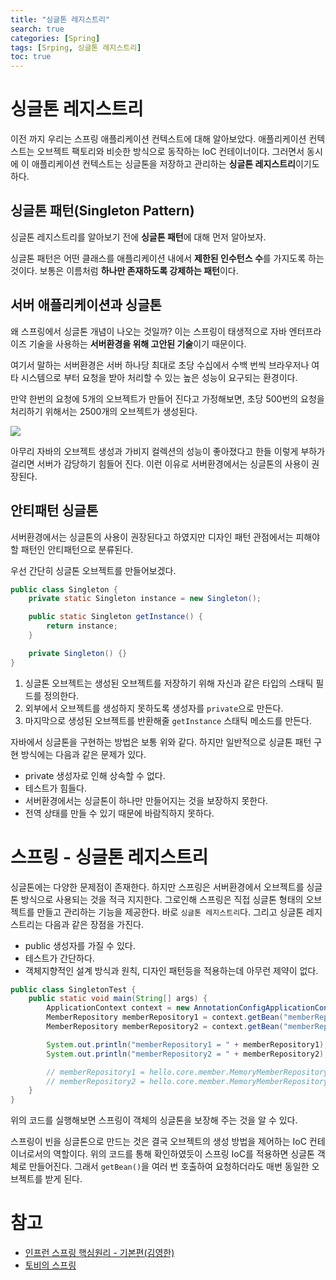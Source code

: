 ```yaml
---
title: "싱글톤 레지스트리"
search: true
categories: [Spring]
tags: [Srping, 싱글톤 레지스트리]
toc: true
---
```




# 싱글톤 레지스트리

이전 까지 우리는 스프링 애플리케이션 컨텍스트에 대해 알아보았다. 애플리케이션 컨텍스트는 오브젝트 팩토리와 비슷한 방식으로 동작하는
IoC 컨테이너이다. 그러면서 동시에 이 애플리케이션 컨텍스트는 싱글톤을 저장하고 관리하는 **싱글톤 레지스트리**이기도 하다.

## 싱글톤 패턴(Singleton Pattern)
싱글톤 레지스트리를 알아보기 전에 **싱글톤 패턴**에 대해 먼저 알아보자.

싱글톤 패턴은 어떤 클래스를 애플리케이션 내에서 **제한된 인수턴스 수**를 가지도록 하는것이다.
보통은 이름처럼 **하나만 존재하도록 강제하는 패턴**이다.


## 서버 애플리케이션과 싱글톤
왜 스프링에서 싱글톤 개념이 나오는 것일까? 이는 스프링이 태생적으로 자바 엔터프라이즈 기술을 사용하는 **서버환경을 위해 고안된 기술**이기 때문이다.

여기서 말하는 서버환경은 서버 하나당 최대로 초당 수십에서 수백 번씩 브라우저나 여타 시스템으로 부터 요청을 받아 처리할 수 있는 높은
성능이 요구되는 환경이다.

만약 한번의 요청에 5개의 오브젝트가 만들어 진다고 가정해보면, 초당 500번의 요청을 처리하기 위해서는 2500개의 오브젝트가 생성된다.

![]({{site.url}}/assets/img/post/spring/08/img01.PNG)

아무리 자바의 오브젝트 생성과 가비지 컬렉션의 성능이 좋아졌다고 한들 이렇게 부하가 걸리면 서버가 감당하기 힘들어 진다.
이런 이유로 서버환경에서는 싱글톤의 사용이 권장된다.

## 안티패턴 싱글톤
서버환경에서는 싱글톤의 사용이 권장된다고 하였지만 디자인 패턴 관점에서는 피해야할 패턴인 안티패턴으로 분류된다.

우선 간단히 싱글톤 오브젝트를 만들어보겠다.
```java
public class Singleton {
    private static Singleton instance = new Singleton();

    public static Singleton getInstance() {
        return instance;
    }

    private Singleton() {}
}
```
1. 싱글톤 오브젝트는 생성된 오브젝트를 저장하기 위해 자신과 같은 타입의 스태틱 필드를 정의한다.
1. 외부에서 오브젝트를 생성하지 못하도록 생성자를 `private`으로 만든다.
1. 마지막으로 생성된 오브젝트를 반환해줄 `getInstance` 스태틱 메소드를 만든다.

자바에서 싱글톤을 구현하는 방법은 보통 위와 같다. 하지만 일반적으로 싱글톤 패턴 구현 방식에는 다음과 같은 문제가 있다.

- private 생성자로 인해 상속할 수 없다.
- 테스트가 힘들다.
- 서버환경에서는 싱글톤이 하나만 만들어지는 것을 보장하지 못한다.
- 전역 상태를 만들 수 있기 때문에 바람직하지 못하다.

# 스프링 - 싱글톤 레지스트리
싱글톤에는 다양한 문제점이 존재한다. 하지만 스프링은 서버환경에서 오브젝트를 싱글톤 방식으로 사용되는 것을 적극 지지한다.
그로인해 스프링은 직접 싱글톤 형태의 오브젝트를 만들고 관리하는 기능을 제공한다. 바로 `싱글톤 레지스트리`다.
그리고 싱글톤 레지스트리는 다음과 같은 장점을 가진다.

 - public 생성자를 가질 수 있다.
 - 테스트가 간단하다.
 - 객체지향적인 설계 방식과 원칙, 디자인 패턴등을 적용하는데 아무런 제약이 없다.

```java
public class SingletonTest {
    public static void main(String[] args) {
        ApplicationContext context = new AnnotationConfigApplicationContext(MemberFactory.class);
        MemberRepository memberRepository1 = context.getBean("memberRepository", MemberRepository.class);
        MemberRepository memberRepository2 = context.getBean("memberRepository", MemberRepository.class);

        System.out.println("memberRepository1 = " + memberRepository1);
        System.out.println("memberRepository2 = " + memberRepository2);

        // memberRepository1 = hello.core.member.MemoryMemberRepository@6eeade6c
        // memberRepository2 = hello.core.member.MemoryMemberRepository@6eeade6c
    }
}
```
위의 코드를 실행해보면 스프링이 객체의 싱글톤을 보장해 주는 것을 알 수 있다.

스프링이 빈을 싱글톤으로 만드는 것은 결국 오브젝트의 생성 방법을 제어하는 IoC 컨테이너로서의 역할이다. 위의 코드를 통해 확인하였듯이
스프링 IoC를 적용하면 싱글톤 객체로 만들어진다. 그래서 `getBean()`을 여러 번 호출하여 요청하더라도 매번 동일한 오브젝트를 받게 된다.


# 참고

- [인프런 스프링 핵심원리 - 기본편(김영한)](https://www.inflearn.com/course/%EC%8A%A4%ED%94%84%EB%A7%81-%ED%95%B5%EC%8B%AC-%EC%9B%90%EB%A6%AC-%EA%B8%B0%EB%B3%B8%ED%8E%B8/dashboard)
- [토비의 스프링](http://www.kyobobook.co.kr/product/detailViewKor.laf?ejkGb=KOR&mallGb=KOR&barcode=9788960773417&orderClick=LAG&Kc=)
